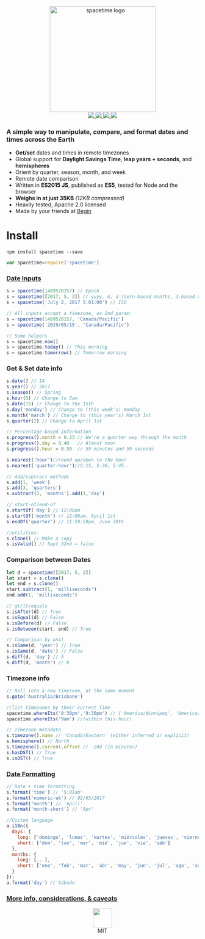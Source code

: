 <div align="center">
  <div>
    <img width="277" alt="spacetime logo" src="https://user-images.githubusercontent.com/399657/31140478-80a4269a-a842-11e7-8dbf-b541fe3e87a7.png">
  </div>

  <a href="https://www.codacy.com/app/spencerkelly86/spacetime">
    <img src="https://api.codacy.com/project/badge/grade/02bb9cd9afa74d5787b9d28095b1230e" />
  </a>

  <a href="https://npmjs.org/package/spacetime">
    <img src="https://img.shields.io/npm/v/spacetime.svg?style=flat-square" />
  </a>

  <a href="https://www.codacy.com/app/spencerkelly86/spacetime">
    <img src="https://api.codacy.com/project/badge/Coverage/02bb9cd9afa74d5787b9d28095b1230e" />
  </a>

  <a href="https://app.codeship.com/projects/211003">
    <img src="https://app.codeship.com/projects/6e9dace0-f88b-0134-515a-7e4075ae1ca2/status?branch=master" />
  </a>
</div>

### A simple way to manipulate, compare, and format dates and times across the Earth
- **Get/set** dates and times in remote timezones
- Global support for **Daylight Savings Time**, **leap years + seconds**, and **hemispheres**
- Orient by quarter, season, month, and week
- Remote date comparison
- Written in **ES2015 JS**, published as **ES5**, tested for Node and the browser
- **Weighs in at just 35KB** _(12KB compressed)_
- Heavily tested, Apache 2.0 licensed
- Made by your friends at [Begin](https://begin.com)

# Install
`npm install spacetime --save`

```js
var spacetime=require('spacetime')
```

### [Date Inputs](https://github.com/smallwins/spacetime/wiki/Input)
```js
s = spacetime(1489520157) // Epoch
s = spacetime([2017, 5, 2]) // yyyy, m, d (zero-based months, 1-based days)
s = spacetime('July 2, 2017 5:01:00') // ISO

// All inputs accept a timezone, as 2nd param:
s = spacetime(1489520157, 'Canada/Pacific')
s = spacetime('2019/05/15', 'Canada/Pacific')

// Some helpers
s = spacetime.now()
s = spacetime.today() // This morning
s = spacetime.tomorrow() // Tomorrow morning
```

### Get & Set date info
```js
s.date() // 14
s.year() // 2017
s.season() // Spring
s.hour(5) // Change to 5am
s.date(15) // Change to the 15th
s.day('monday') // Change to (this week's) monday
s.month('march') // Change to (this year's) March 1st
s.quarter(2) // Change to April 1st

// Percentage-based information
s.progress().month = 0.23 // We're a quarter way through the month
s.progress().day = 0.48   // Almost noon
s.progress().hour = 0.99  // 59 minutes and 59 seconds

s.nearest('hour')//round up/down to the hour
s.nearest('quarter-hour')//5:15, 5:30, 5:45..

// Add/subtract methods
s.add(1, 'week')
s.add(3, 'quarters')
s.subtract(2, 'months').add(1,'day')

// start-of/end-of
s.startOf('day') // 12:00am
s.startOf('month') // 12:00am, April 1st
s.endOf('quarter') // 11:59:59pm, June 30th

//utilities:
s.clone() // Make a copy
s.isValid() // Sept 32nd → false
```

### Comparison between Dates
```js
let d = spacetime([2017, 5, 2])
let start = s.clone()
let end = s.clone()
start.subtract(1, 'milliseconds')
end.add(1, 'milliseconds')

// gt/lt/equals
s.isAfter(d) // True
s.isEqual(d) // False
s.isBefore(d) // False
s.isBetween(start, end) // True

// Comparison by unit
s.isSame(d, 'year') // True
s.isSame(d, 'date') // False
s.diff(d, 'day') // 5
s.diff(d, 'month') // 0
```

### Timezone info
```js
// Roll into a new timezone, at the same moment
s.goto('Australia/Brisbane')

//list timezones by their current time
spacetime.whereIts('8:30pm','9:30pm') // ['America/Winnipeg', 'America/Yellowknife'... ]
spacetime.whereIts('9am') //(within this hour)

// Timezone metadata
s.timezone().name // 'Canada/Eastern' (either inferred or explicit)
s.hemisphere() // North
s.timezone().current.offset // -240 (in minutes)
s.hasDST() // True
s.isDST() // True
```

### [Date Formatting](https://github.com/smallwins/spacetime/wiki/Formatting)
```js
// Date + time formatting
s.format('time') // '5:01am'
s.format('numeric-uk') // 02/03/2017
s.format('month') // 'April'
s.format('month-short') // 'Apr'

//Custom language
a.i18n({
  days: {
    long: ['domingo', 'lunes', 'martes', 'miércoles', 'jueves', 'viernes', 'sábado'],
    short: ['dom', 'lun', 'mar', 'mié', 'jue', 'vie', 'sáb']
  },
  months: {
    long: [...],
    short: ['ene', 'feb', 'mar', 'abr', 'may', 'jun', 'jul', 'ago', 'sep', 'oct', 'nov', 'dic'],
  }
});
a.format('day') //'Sábado'
```

### [More info, considerations, & caveats](https://github.com/smallwins/spacetime/wiki)
<div align="center">
  <a href="https://twitter.com/begin">
    <img width="50" src="https://user-images.githubusercontent.com/399657/31141177-9f339dc8-a844-11e7-8330-0cee2dc12128.jpg"/>
  </a>
  <div>
    MIT
  </div>
</div>
